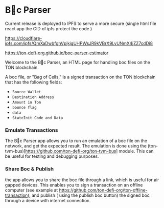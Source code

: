# B💎c Parser

Current release is deployed to IPFS to serve a more secure (single html file react app the CID of ipfs protect the code ) 

https://cloudflare-ipfs.com/ipfs/QmXaDwbfghVpjkjgUHPWsJR9kVBrX9LvUNmX4jZZ7cdDi8

https://ton-defi-org.github.io/boc-parser-estimator

Welcome to the B💎c Parser, an HTML page for handling boc files on the TON blockchain.

A boc file, or "Bag of Cells," is a signed transaction on the TON blockchain that has the following fields:

- `Source Wallet`
- `Destination Address`
- `Amount in Ton`
- `bounce flag`
- `data`
- `StateInit Code and Data`


### Emulate Transactions
The B💎c Parser app allows you to run an emulation of a boc file on the network, and get the expected result. The emulation is done using the (ton-tvm-bus)[https://github.com/ton-defi-org/ton-tvm-bus] module. This can be useful for testing and debugging purposes.



### Share Boc & Publish
the app allows you to share the boc file through a link, which is useful for air gapped devices. This enables you to sign a transaction on an offline computer (see example at https://github.com/ton-defi-org/ton-offline-transaction), and publish ( using the publish boc button) the signed boc through a device with internet connection.
